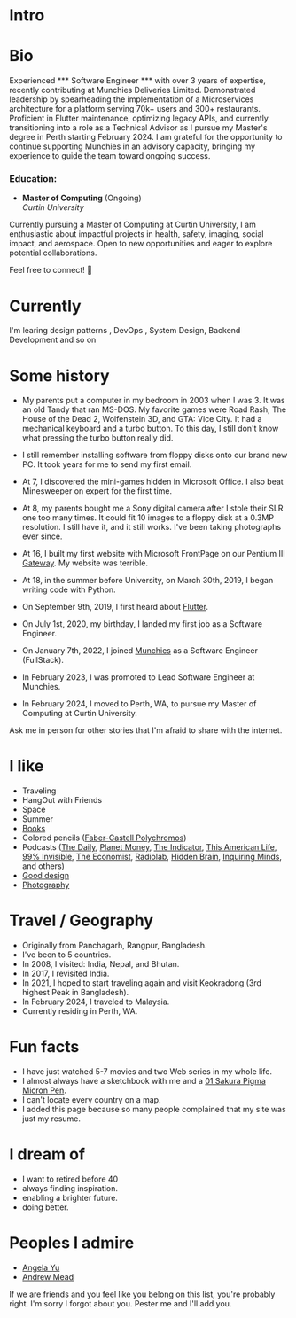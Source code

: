 
# Intro

# Bio

Experienced *** Software Engineer *** with over 3 years of expertise, recently contributing at Munchies Deliveries Limited. Demonstrated leadership by spearheading the implementation of a Microservices architecture for a platform serving 70k+ users and 300+ restaurants. Proficient in Flutter maintenance, optimizing legacy APIs, and currently transitioning into a role as a Technical Advisor as I pursue my Master's degree in Perth starting February 2024. I am grateful for the opportunity to continue supporting Munchies in an advisory capacity, bringing my experience to guide the team toward ongoing success.

### Education:
- **Master of Computing** (Ongoing)  
  *Curtin University*


Currently pursuing a Master of Computing at Curtin University, I am enthusiastic about impactful projects in health, safety, imaging, social impact, and aerospace. Open to new opportunities and eager to explore potential collaborations.

Feel free to connect! 🚀



# Currently

I'm learing design patterns , DevOps , System Design, Backend Development and so on

# Some history

- My parents put a computer in my bedroom in 2003 when I was 3. It was an old Tandy that ran MS-DOS. My favorite games were Road Rash, The House of the Dead 2, Wolfenstein 3D, and GTA: Vice City. It had a mechanical keyboard and a turbo button. To this day, I still don't know what pressing the turbo button really did.

- I still remember installing software from floppy disks onto our brand new PC. It took years for me to send my first email.

- At 7, I discovered the mini-games hidden in Microsoft Office. I also beat Minesweeper on expert for the first time.

- At 8, my parents bought me a Sony digital camera after I stole their SLR one too many times. It could fit 10 images to a floppy disk at a 0.3MP resolution. I still have it, and it still works. I've been taking photographs ever since.

- At 16, I built my first website with Microsoft FrontPage on our Pentium III [Gateway](https://en.wikipedia.org/wiki/Gateway,_Inc.). My website was terrible.

- At 18, in the summer before University, on March 30th, 2019, I began writing code with Python.

- On September 9th, 2019, I first heard about [Flutter](https://flutter.dev).

- On July 1st, 2020, my birthday, I landed my first job as a Software Engineer.

- On January 7th, 2022, I joined [Munchies](https://munchies.com.bd) as a Software Engineer (FullStack).

- In February 2023, I was promoted to Lead Software Engineer at Munchies.

- In February 2024, I moved to Perth, WA, to pursue my Master of Computing at Curtin University.


Ask me in person for other stories that I'm afraid to share with the internet.

# I like

- Traveling
- HangOut with Friends
- Space
- Summer
- [Books](https://www.goodreads.com/mdangelo)
- Colored pencils ([Faber-Castell Polychromos](https://www.faber-castell.com/products/art-and-graphic/polychromos))
- Podcasts ([The Daily](https://www.nytimes.com/column/the-daily), [Planet Money](https://www.npr.org/sections/money/), [The Indicator](https://www.npr.org/podcasts/510325/the-indicator-from-planet-money), [This American Life](https://www.thisamericanlife.org/), [99% Invisible](https://99percentinvisible.org/episodes/), [The Economist](http://radio.economist.com/), [Radiolab](https://www.wnycstudios.org/shows/radiolab), [Hidden Brain](https://www.npr.org/series/423302056/hidden-brain), [Inquiring Minds](https://inquiring.show), and others)
- [Good design](/)
- [Photography](https://instagram.com/dangelosaurus)

# Travel / Geography

- Originally from Panchagarh, Rangpur, Bangladesh.
- I've been to 5 countries.
- In 2008, I visited: India, Nepal, and Bhutan.
- In 2017, I revisited India.
- In 2021, I hoped to start traveling again and visit Keokradong (3rd highest Peak in Bangladesh).
- In February 2024, I traveled to Malaysia.
- Currently residing in Perth, WA.

# Fun facts

- I have just watched 5-7 movies and two Web series in my whole life.
- I almost always have a sketchbook with me and a [01 Sakura Pigma Micron Pen](https://www.sakuraofamerica.com/product/pigma-micron/).
- I can't locate every country on a map.
- I added this page because so many people complained that my site was just my resume.

# I dream of

- I want to retired before 40
- always finding inspiration.
- enabling a brighter future.
- doing better.

# Peoples I admire

- [Angela Yu](https://twitter.com/yu_angela?lang=en)
- [Andrew Mead](https://twitter.com/andrew_j_mead?lang=en)

If we are friends and you feel like you belong on this list, you're probably right. I'm sorry I forgot about you. Pester me and I'll add you.
